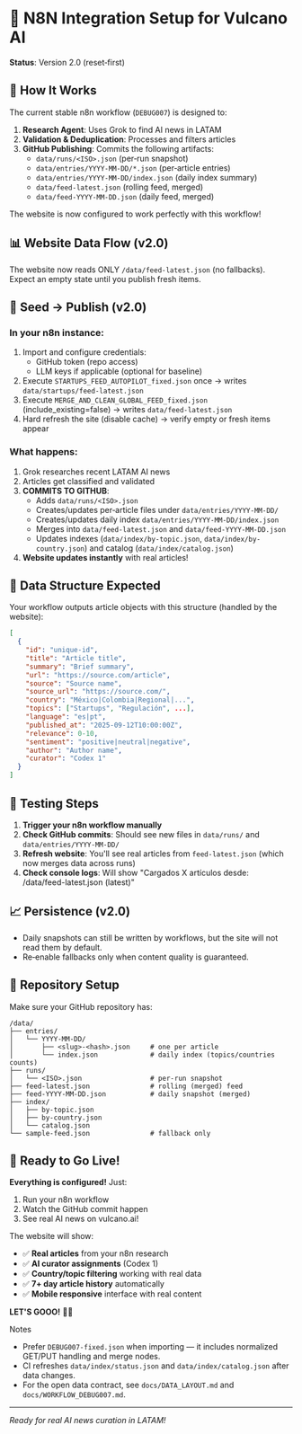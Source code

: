 # 🚀 N8N Integration Setup for Vulcano AI

**Status**: Version 2.0 (reset‑first)

## 🎯 How It Works

The current stable n8n workflow (`DEBUG007`) is designed to:

1. **Research Agent**: Uses Grok to find AI news in LATAM
2. **Validation & Deduplication**: Processes and filters articles  
3. **GitHub Publishing**: Commits the following artifacts:
   - `data/runs/<ISO>.json` (per‑run snapshot)
   - `data/entries/YYYY‑MM‑DD/*.json` (per‑article entries)
   - `data/entries/YYYY‑MM‑DD/index.json` (daily index summary)
   - `data/feed-latest.json` (rolling feed, merged)
   - `data/feed-YYYY-MM-DD.json` (daily feed, merged)

The website is now configured to work perfectly with this workflow!

## 📊 Website Data Flow (v2.0)

The website now reads ONLY `/data/feed-latest.json` (no fallbacks). Expect an empty state until you publish fresh items.

## 🔄 Seed → Publish (v2.0)

### In your n8n instance:

1. Import and configure credentials:
   - GitHub token (repo access)
   - LLM keys if applicable (optional for baseline)
2. Execute `STARTUPS_FEED_AUTOPILOT_fixed.json` once → writes `data/startups/feed-latest.json`
3. Execute `MERGE_AND_CLEAN_GLOBAL_FEED_fixed.json` (include_existing=false) → writes `data/feed-latest.json`
4. Hard refresh the site (disable cache) → verify empty or fresh items appear

### What happens:

1. Grok researches recent LATAM AI news
2. Articles get classified and validated
3. **COMMITS TO GITHUB**: 
   - Adds `data/runs/<ISO>.json`
   - Creates/updates per‑article files under `data/entries/YYYY‑MM‑DD/`
   - Creates/updates daily index `data/entries/YYYY‑MM‑DD/index.json`
   - Merges into `data/feed-latest.json` and `data/feed-YYYY-MM-DD.json`
   - Updates indexes (`data/index/by-topic.json`, `data/index/by-country.json`) and catalog (`data/index/catalog.json`)
4. **Website updates instantly** with real articles!

## 📂 Data Structure Expected

Your workflow outputs article objects with this structure (handled by the website):

```json
[
  {
    "id": "unique-id",
    "title": "Article title",
    "summary": "Brief summary", 
    "url": "https://source.com/article",
    "source": "Source name",
    "source_url": "https://source.com/",
    "country": "México|Colombia|Regional|...",
    "topics": ["Startups", "Regulación", ...],
    "language": "es|pt",
    "published_at": "2025-09-12T10:00:00Z",
    "relevance": 0-10,
    "sentiment": "positive|neutral|negative", 
    "author": "Author name",
    "curator": "Codex 1"
  }
]
```

## 🎯 Testing Steps

1. **Trigger your n8n workflow manually**
2. **Check GitHub commits**: Should see new files in `data/runs/` and `data/entries/YYYY‑MM‑DD/`  
3. **Refresh website**: You'll see real articles from `feed-latest.json` (which now merges data across runs)
4. **Check console logs**: Will show "Cargados X artículos desde: /data/feed-latest.json (latest)"

## 📈 Persistence (v2.0)

- Daily snapshots can still be written by workflows, but the site will not read them by default.
- Re‑enable fallbacks only when content quality is guaranteed.

## 🔧 Repository Setup

Make sure your GitHub repository has:

```
/data/
├── entries/
│   └── YYYY‑MM‑DD/
│       ├── <slug>-<hash>.json     # one per article
│       └── index.json             # daily index (topics/countries counts)
├── runs/
│   └── <ISO>.json                 # per‑run snapshot
├── feed-latest.json               # rolling (merged) feed
├── feed-YYYY‑MM‑DD.json           # daily snapshot (merged)
├── index/
│   ├── by-topic.json
│   ├── by-country.json
│   └── catalog.json
└── sample-feed.json               # fallback only
```

## 🎉 Ready to Go Live!

**Everything is configured!** Just:

1. Run your n8n workflow 
2. Watch the GitHub commit happen
3. See real AI news on vulcano.ai! 

The website will show:
- ✅ **Real articles** from your n8n research
- ✅ **AI curator assignments** (Codex 1)
- ✅ **Country/topic filtering** working with real data
- ✅ **7+ day article history** automatically
- ✅ **Mobile responsive** interface with real content

**LET'S GOOO!** 🚀🔥

Notes
- Prefer `DEBUG007-fixed.json` when importing — it includes normalized GET/PUT handling and merge nodes.
- CI refreshes `data/index/status.json` and `data/index/catalog.json` after data changes.
- For the open data contract, see `docs/DATA_LAYOUT.md` and `docs/WORKFLOW_DEBUG007.md`.

---

*Ready for real AI news curation in LATAM!*
